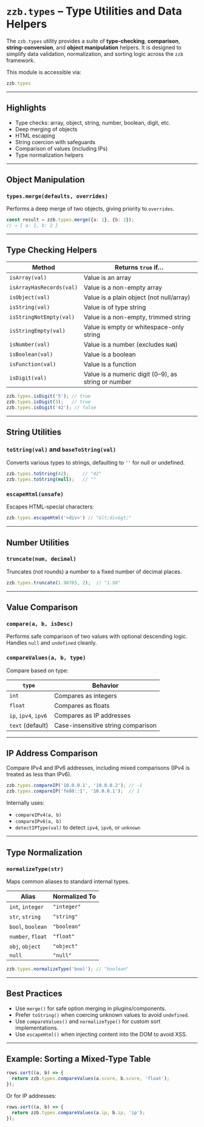 # `zzb.types` – Type Utilities and Data Helpers

The `zzb.types` utility provides a suite of **type-checking**, **comparison**, **string-conversion**, and **object manipulation** helpers. It is designed to simplify data validation, normalization, and sorting logic across the `zzb` framework.

This module is accessible via:

```js
zzb.types
```

---

## Highlights

* Type checks: array, object, string, number, boolean, digit, etc.
* Deep merging of objects
* HTML escaping
* String coercion with safeguards
* Comparison of values (including IPs)
* Type normalization helpers

---

## Object Manipulation

### `types.merge(defaults, overrides)`

Performs a deep merge of two objects, giving priority to `overrides`.

```js
const result = zzb.types.merge({a: 1}, {b: 2});
// → { a: 1, b: 2 }
```

---

## Type Checking Helpers

| Method                   | Returns `true` if…                                  |
| ------------------------ | --------------------------------------------------- |
| `isArray(val)`           | Value is an array                                   |
| `isArrayHasRecords(val)` | Value is a non-empty array                          |
| `isObject(val)`          | Value is a plain object (not null/array)            |
| `isString(val)`          | Value is of type string                             |
| `isStringNotEmpty(val)`  | Value is a non-empty, trimmed string                |
| `isStringEmpty(val)`     | Value is empty or whitespace-only string            |
| `isNumber(val)`          | Value is a number (excludes `NaN`)                  |
| `isBoolean(val)`         | Value is a boolean                                  |
| `isFunction(val)`        | Value is a function                                 |
| `isDigit(val)`           | Value is a numeric digit (0–9), as string or number |

```js
zzb.types.isDigit('5'); // true
zzb.types.isDigit(3);   // true
zzb.types.isDigit('42'); // false
```

---

## String Utilities

### `toString(val)` and `baseToString(val)`

Converts various types to strings, defaulting to `''` for null or undefined.

```js
zzb.types.toString(42);     // "42"
zzb.types.toString(null);   // ""
```

### `escapeHtml(unsafe)`

Escapes HTML-special characters:

```js
zzb.types.escapeHtml('<div>') // "&lt;div&gt;"
```

---

## Number Utilities

### `truncate(num, decimal)`

Truncates (not rounds) a number to a fixed number of decimal places.

```js
zzb.types.truncate(1.98765, 2);  // "1.98"
```

---

## Value Comparison

### `compare(a, b, isDesc)`

Performs safe comparison of two values with optional descending logic. Handles `null` and `undefined` cleanly.

### `compareValues(a, b, type)`

Compare based on type:

| `type`               | Behavior                           |
| -------------------- | ---------------------------------- |
| `int`                | Compares as integers               |
| `float`              | Compares as floats                 |
| `ip`, `ipv4`, `ipv6` | Compares as IP addresses           |
| `text` (default)     | Case-insensitive string comparison |

---

## IP Address Comparison

Compare IPv4 and IPv6 addresses, including mixed comparisons (IPv4 is treated as less than IPv6).

```js
zzb.types.compareIP('10.0.0.1', '10.0.0.2'); // -1
zzb.types.compareIP('fe80::1', '10.0.0.1');  // 1
```

Internally uses:

* `compareIPv4(a, b)`
* `compareIPv6(a, b)`
* `detectIPType(val)` to detect `ipv4`, `ipv6`, or `unknown`

---

## Type Normalization

### `normalizeType(str)`

Maps common aliases to standard internal types.

| Alias             | Normalized To |
| ----------------- | ------------- |
| `int`, `integer`  | `"integer"`   |
| `str`, `string`   | `"string"`    |
| `bool`, `boolean` | `"boolean"`   |
| `number`, `float` | `"float"`     |
| `obj`, `object`   | `"object"`    |
| `null`            | `"null"`      |

```js
zzb.types.normalizeType('bool'); // "boolean"
```

---

## Best Practices

* Use `merge()` for safe option merging in plugins/components.
* Prefer `toString()` when coercing unknown values to avoid `undefined`.
* Use `compareValues()` and `normalizeType()` for custom sort implementations.
* Use `escapeHtml()` when injecting content into the DOM to avoid XSS.

---

## Example: Sorting a Mixed-Type Table

```js
rows.sort((a, b) => {
  return zzb.types.compareValues(a.score, b.score, 'float');
});
```

Or for IP addresses:

```js
rows.sort((a, b) => {
  return zzb.types.compareValues(a.ip, b.ip, 'ip');
});
```
